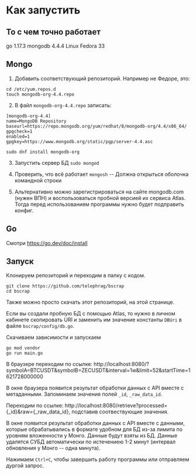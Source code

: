 
# Как запустить

## То с чем точно работает
go 1.17.3
mongodb 4.4.4
Linux Fedora 33

## Mongo
1. Добавить соответствующий репозиторий. Например не Федоре, это:
```
cd /etc/yum.repos.d
touch mongodb-org-4.4.repo
```
2. В файл `mongodb-org-4.4.repo` записать: 
```
[mongodb-org-4.4]
name=MongoDB Repository
baseurl=https://repo.mongodb.org/yum/redhat/8/mongodb-org/4.4/x86_64/
gpgcheck=1
enabled=1
gpgkey=https://www.mongodb.org/static/pgp/server-4.4.asc
```
`sudo dnf install mongodb-org`

3. Запустить сервер БД
`sudo mongod`

4. Проверить, что всё работает
`mongosh` -- Должна открыться оболочка командной строки

5. Альтернативно можно зарегистрироваться на сайте mongodb.com (нужен ВПН) и воспользоваться пробной версией их сервиса Atlas. Тогда перед использованием программы нужно будет подправить конфиг.

## Go
Смотри https://go.dev/doc/install

## Запуск
Клонируем репозиторий и переходим в папку с кодом.
```
git clone https://github.com/telephrag/bscrap
cd bscrap
``` 

Также можно просто скачать этот репозиторий, на этой странице.

Если вы создали пробную БД с помощью Atlas, то нужно в личном кабинете скопировать URI и заменить им значение константы `DBUri` в файле `bscrap/config/db.go`.

Скачиваем зависимости и запускаем
```
go mod vendor
go run main.go
``` 

В браузере переходим по ссылке: http://localhost:8080/?symbolA=BTCUSDT&symbolB=ZECUSDT&interval=1w&limit=52&startTime=1621728000000

В окне браузера появится результат обработки данных с API вместе с метаданными. Запоминаем значения полей `_id`, `_raw_data_id`.

Переходим по ссылке: http://localhost:8080/retrieve?processed={_id}&raw={_raw_data_id}, подставив соотвествующие значения.

В окне появится результат обработки данных с API вместе с данными, которые обрабатывались в формате удобном для БД из-за лимита по уровням вложенности у Монго. Данные будут взяты из БД. Данные удалятся СУБД автоматически по истечениею 1-2 минут (интервал обновления у Монго -- одна минута). 

Нажимаем `Ctrl+C`, чтобы завершить работу программы или отправляем дургой запрос.
